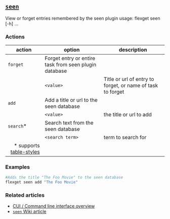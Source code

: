 ## [`seen`](/Plugins/seen)
View or forget entries remembered by the seen plugin
usage: flexget seen [-h] <action> ...

### Actions
| action | option | description |
| --- | --- | --- |
| `forget` | Forget entry or entire task from seen plugin database |
|| `<value>` |  Title or url of entry to forget, or name of task to forget |
| `add` | Add a title or url to the seen database |
|| `<value>` | the title or url to add |
| `search`* | Search text from the seen database |
|| `<search term>` | term to search for |
|<div align="right">\* supports [table-styles](/CLI/--table-styles)</div>

### Examples
```bash
#Adds the title "The Foo Movie" to the seen database
flexget seen add "The Foo Movie"
```

### Related articles
* [CUI / Command line interface overview](/CLI)
* [`seen` Wiki article](/Plugins/seen)
